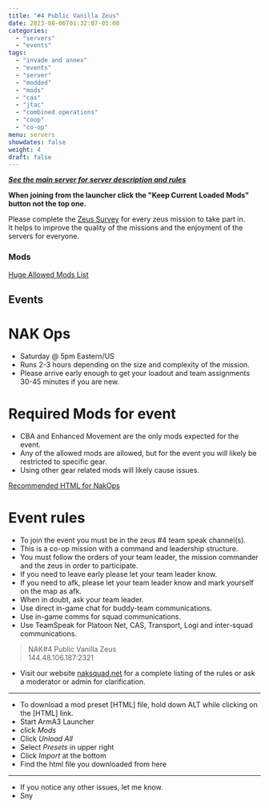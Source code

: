 ```yaml
---
title: "#4 Public Vanilla Zeus"
date: 2023-08-06T01:32:07-05:00
categories:
  - "servers"
  - "events"
tags:
  - "invade and annex"
  - "events"
  - "server"
  - "modded"
  - "mods"
  - "cas"
  - "jtac"
  - "combined operations"
  - "coop"
  - "co-op"
menu: servers
showdates: false
weight: 4
draft: false
---
```

[***See the main server for server description and rules***](https://www.naksquad.net/servers/ourservers/)
<!-- more -->
**When joining from the launcher click the "Keep Current Loaded Mods" button not the top one.**

Please complete the [Zeus Survey](https://forms.gle/aHSDdsxMVZQkLcaZ7) for every zeus mission to take part in. \
It helps to improve the quality of the missions and the enjoyment of the servers for everyone.
### Mods
[Huge Allowed Mods List](https://www.naksquad.net/mods/approved-mods/)

## Events

# NAK Ops
- Saturday @ 5pm Eastern/US
- Runs 2-3 hours depending on the size and complexity of the mission. 
- Please arrive early enough to get your loadout and team assignments 30-45 minutes if you are new.

# Required Mods for event

 - CBA and Enhanced Movement are the only mods expected for the event.
 - Any of the allowed mods are allowed, but for the event you will likely be restricted to specific gear.
 - Using other gear related mods will likely cause issues.

 [Recommended HTML for NakOps](/PRESETS/Nak_Ops_Vanilla.html)

# Event rules

- To join the event you must be in the zeus #4 team speak channel(s).
- This is a co-op mission with a command and leadership structure. 
- You must follow the orders of your team leader, the mission commander and the zeus in order to participate.
- If you need to leave early please let your team leader know.
- If you need to afk, please let your team leader know and mark yourself on the map as afk.
- When in doubt, ask your team leader.
- Use direct in-game chat for buddy-team communications.
- Use in-game comms for squad communications.
- Use TeamSpeak for Platoon Net, CAS, Transport, Logi and inter-squad communications.

> NAK#4 Public Vanilla Zeus \
 144.48.106.187:2321
 
- Visit our website [naksquad.net](https://naksquad.net) for a complete listing of the rules or ask a moderator or admin for clarification.
---
- To download a mod preset [HTML] file, hold down ALT while clicking on the [HTML] link.
- Start ArmA3 Launcher
- click <i>Mods</i>
- Click <i>Unload All</i>
- Select <i>Presets</i> in upper right
- Click <i>Import</i> at the bottom
- Find the html file you downloaded from here
---
- If you notice any other issues, let me know.
- Sny
